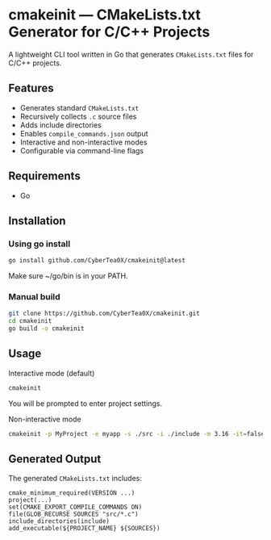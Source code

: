# cmakeinit — CMakeLists.txt Generator for C/C++ Projects

A lightweight CLI tool written in Go that generates `CMakeLists.txt` files for C/C++ projects.

## Features

- Generates standard `CMakeLists.txt`
- Recursively collects `.c` source files
- Adds include directories
- Enables `compile_commands.json` output
- Interactive and non-interactive modes
- Configurable via command-line flags

## Requirements

- Go

## Installation

### Using go install

```bash
go install github.com/CyberTea0X/cmakeinit@latest
```

Make sure ~/go/bin is in your PATH. 

### Manual build 

```bash
git clone https://github.com/CyberTea0X/cmakeinit.git
cd cmakeinit
go build -o cmakeinit
```

## Usage

Interactive mode (default)
```bash
cmakeinit
```
You will be prompted to enter project settings.

Non-interactive mode
```bash
cmakeinit -p MyProject -e myapp -s ./src -i ./include -m 3.16 -it=false
```

## Generated Output

The generated `CMakeLists.txt` includes:

```
cmake_minimum_required(VERSION ...)
project(...)
set(CMAKE_EXPORT_COMPILE_COMMANDS ON)
file(GLOB_RECURSE SOURCES "src/*.c")
include_directories(include)
add_executable(${PROJECT_NAME} ${SOURCES})
```
